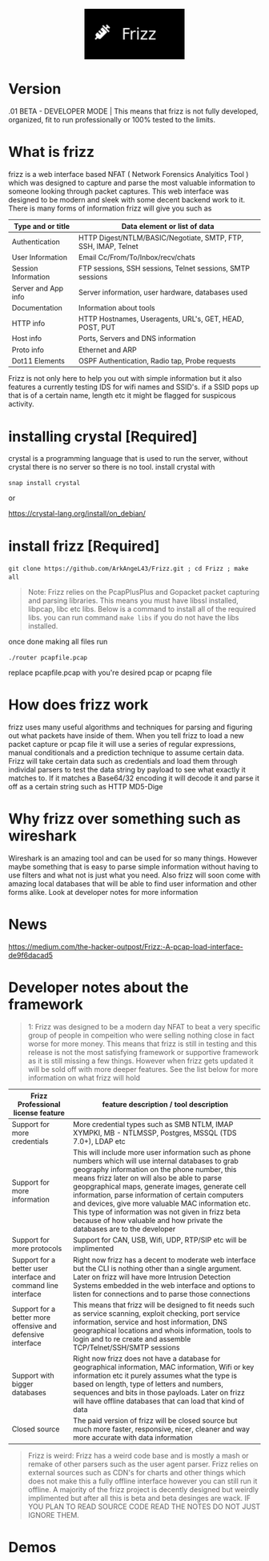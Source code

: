 <p align="center">
  <img src="logo.png" width="200" title="frizz logo">
</p>

# Version

.01 BETA - DEVELOPER MODE | This means that frizz is not fully developed, organized, fit to run professionally or 100% tested to the limits.

# What is frizz 

frizz is a web interface based NFAT ( Network Forensics Analyitics Tool ) which was designed to capture and parse the most valuable information to someone looking through packet captures. This web interface was designed to be modern and sleek with some decent backend work to it. There is many forms of information frizz will give you such as 

| Type and or title | Data element or list of data | 
| ----------------- | ---------------------------- |
| Authentication    | HTTP Digest/NTLM/BASIC/Negotiate, SMTP, FTP, SSH, IMAP, Telnet| 
| User Information  | Email Cc/From/To/Inbox/recv/chats |
| Session Information |  FTP sessions, SSH sessions, Telnet sessions, SMTP sessions | 
| Server and App info | Server information, user hardware, databases used | 
| Documentation | Information about tools | 
| HTTP info | HTTP Hostnames, Useragents, URL's, GET, HEAD, POST, PUT | 
| Host info | Ports, Servers and DNS information |
| Proto info | Ethernet and ARP | 
| Dot11 Elements | OSPF Authentication, Radio tap, Probe requests |

Frizz is not only here to help you out with simple information but it also features a currently testing IDS for wifi names and SSID's. if a SSID pops up that is of a certain name, length etc it might be flagged for suspicous activity.

# installing crystal [Required]

crystal is a programming language that is used to run the server, without crystal there is no server so there is no tool. install crystal with 

`snap install crystal`

or 

https://crystal-lang.org/install/on_debian/

# install frizz [Required]

`git clone https://github.com/ArkAngeL43/Frizz.git ; cd Frizz ; make all `

> Note: Frizz relies on the PcapPlusPlus and Gopacket packet capturing and parsing libraries. This means you must have libssl installed, libpcap, libc etc libs. Below is a command to install all of the required libs. you can run command `make libs` if you do not have the libs installed.

once done making all files run 

`./router pcapfile.pcap`

replace pcapfile.pcap with you're desired pcap or pcapng file

# How does frizz work 

frizz uses many useful algorithms and techniques for parsing and figuring out what packets have inside of them. When you tell frizz to load a new packet capture or pcap file it will use a series of regular expressions, manual conditionals and a prediction technique to assume certain data. Frizz will take certain data such as credentials and load them through individal parsers to test the data string by payload to see what exactly it matches to. If it matches a Base64/32 encoding it will decode it and parse it off as a certain string such as HTTP MD5-Dige

# Why frizz over something such as wireshark 

Wireshark is an amazing tool and can be used for so many things. However maybe something that is easy to parse simple information without having to use filters and what not is just what you need. Also frizz will soon come with amazing local databases that will be able to find user information and other forms alike. Look at developer notes for more information 

# News 

https://medium.com/the-hacker-outpost/Frizz:-A-pcap-load-interface-de9f6dacad5

# Developer notes about the framework 

> 1: Frizz was designed to be a modern day NFAT to beat a very specific group of people in compeition who were selling nothing close in fact worse for more money. This means that frizz is still in testing and this release is not the most satisfying framework or supportive framework as it is still missing a few things. However when frizz gets updated it will be sold off with more deeper features. See the list below for more information on what frizz will hold 

| Frizz Professional license feature | feature description / tool description | 
| ---------------------------------- | -------------------------------------- |
| Support for more credentials       | More credential types such as SMB NTLM, IMAP XYMPKI, MB - NTLMSSP, Postgres, MSSQL (TDS 7.0+), LDAP etc | 
| Support for more information       | This will include more user information such as phone numbers which will use internal databases to grab geography information on the phone number, this means frizz later on will also be able to parse geopgraphical maps, generate images, generate cell information, parse information of certain computers and devices, give more valuable MAC information etc. This type of information was not given in frizz beta because of how valuable and how private the databases are to the developer 
| Support for more protocols | Support for CAN, USB, Wifi, UDP, RTP/SIP etc will be implimented | 
| Support for a better user interface and command line interface | Right now frizz has a decent to moderate web interface but the CLI is nothing other than a single argument. Later on frizz will have more Intrusion Detection Systems embedded in the web interface and options  to listen for connections and to parse those connections | 
| Support for a better more offensive and defensive interface | This means that frizz will be designed to fit needs such as service scanning, exploit checking, port service information, service and host information, DNS geographical locations and whois information, tools to login and to re create and assemble TCP/Telnet/SSH/SMTP sessions | 
| Support with bigger databases | Right now frizz does not have a database for geographical information, MAC information, Wifi or key information etc it purely assumes what the type is based on length, type of letters and numbers, sequences and bits in those payloads. Later on frizz will have offline databases that can load that kind of data | 
| Closed source | The paid version of frizz will be closed source but much more faster, responsive, nicer, cleaner and way more accurate with data information | 

> Frizz is weird: Frizz has a weird code base and is mostly a mash or remake of other parsers such as the user agent parser. Frizz relies on external sources such as CDN's for charts and other things which does not make this a fully offline interface however you can still run it offline. A majority of the frizz project is decently designed but weirdly implimented but after all this is beta and beta desinges are wack. IF YOU PLAN TO READ SOURCE CODE READ THE NOTES DO NOT JUST IGNORE THEM.

# Demos 


